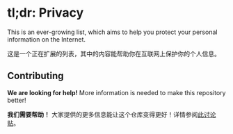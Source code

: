 # tl;dr: Privacy

This is an ever-growing list, which aims to help you protect your personal information on the Internet.

这是一个正在扩展的列表，其中的内容能帮助你在互联网上保护你的个人信息。

## Contributing

**We are looking for help!** More information is needed to make this repository better!

**我们需要帮助！** 大家提供的更多信息能让这个仓库变得更好！详情参阅[此讨论贴](https://github.com/CloneWith/CloneWith.github.io/discussions/36)。

